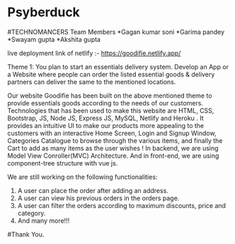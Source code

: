 # Psyberduck
#TECHNOMANCERS
Team Members
*Gagan kumar soni
*Garima pandey
*Swayam gupta
*Akshita gupta

live deployment link of netlify :- https://goodifie.netlify.app/

Theme 1: You plan to start an essentials delivery system. Develop an
App or a Website where people can order the listed essential goods &
delivery partners can deliver the same to the mentioned locations.

Our website Goodifie has been built on the above mentioned theme to provide essentials goods according to the needs of our customers.
Technologies that has been used to make this website are HTML, CSS, Bootstrap, JS, Node JS, Express JS, MySQL, Netlify and Heroku . It provides an intuitive UI to make our products more appealing to the customers with an interactive Home Screen, Login and Signup Window, Categories Catalogue to browse through the various items, and finally the Cart to add as many items as the user wishes !
In backend, we are using Model View Conroller(MVC) Architecture. And in front-end, we are using component-tree structure with vue js.


We are still working on the following functionalities: 
1. A user can place the order after adding an address.
2. A user can view his previous orders in the orders page.
3. A user can filter the orders according to maximum discounts, price and category.
4. And many more!!!

#Thank You.
